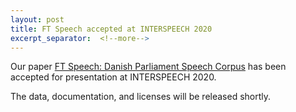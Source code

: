 ```yaml
---
layout: post
title: FT Speech accepted at INTERSPEECH 2020
excerpt_separator:  <!--more-->
---
```


Our paper
<a href="https://arxiv.org/abs/2005.12368">FT Speech: Danish Parliament Speech Corpus</a>
has been accepted for presentation at INTERSPEECH 2020.  

The data, documentation, and licenses will be released shortly.
